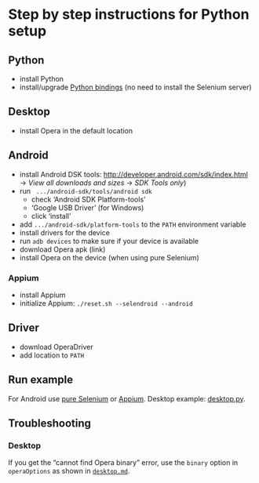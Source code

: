 # Step by step instructions for Python setup

## Python

* install Python
* install/upgrade [Python bindings](http://selenium-python.readthedocs.org/en/latest/installation.html) (no need to install the Selenium server)

## Desktop

* install Opera in the default location

## Android

* install Android DSK tools: <http://developer.android.com/sdk/index.html> → _View all downloads and sizes_ → _SDK Tools only_)
* run ` .../android-sdk/tools/android sdk`
    + check ‘Android SDK Platform-tools’
    + ‘Google USB Driver’ (for Windows)
    + click ‘install’
* add `.../android-sdk/platform-tools` to the `PATH` environment variable
* install drivers for the device
* run `adb devices` to make sure if your device is available
* download Opera apk (link)
* install Opera on the device (when using pure Selenium)

### Appium

* install Appium
* initialize Appium: `./reset.sh --selendroid --android`

## Driver

* download OperaDriver
* add location to `PATH`

## Run example

For Android use [pure Selenium](../examples/android.py) or [Appium](../examples/appium_simple.py).
Desktop example: [desktop.py](../examples/desktop.py).

## Troubleshooting

### Desktop

If you get the “cannot find Opera binary” error, use the `binary` option in `operaOptions` as shown in [`desktop.md`](desktop.md).

